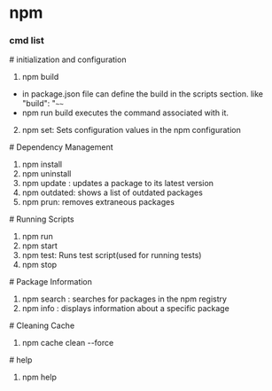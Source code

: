 # npm

### cmd list

\# initialization and configuration

1. npm build

- in package.json file can define the build in the scripts section. like "build": "`~~`
- npm run build executes the command associated with it.

2. npm set: Sets configuration values in the npm configuration

\# Dependency Management

1. npm install
2. npm uninstall <package>
3. npm update <package>: updates a package to its latest version
4. npm outdated: shows a list of outdated packages
5. npm prun: removes extraneous packages

\# Running Scripts

1. npm run
2. npm start
3. npm test: Runs test script(used for running tests)
4. npm stop

\# Package Information

1. npm search <package>: searches for packages in the npm registry
2. npm info <package>: displays information about a specific package

\# Cleaning Cache

1. npm cache clean --force

\# help

1. npm help